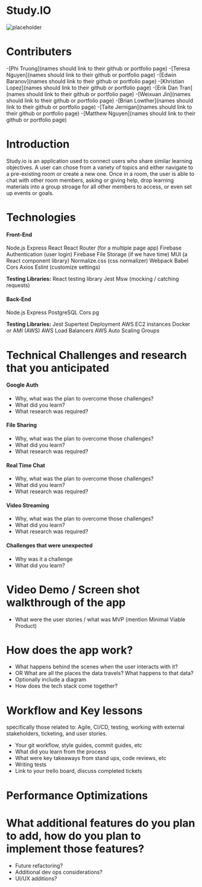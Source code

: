 # Study.IO
![placeholder](https://encrypted-tbn0.gstatic.com/images?q=tbn:ANd9GcTbxuprf521ecjvxLfq-2o92kPAj_5vgtR-Bw&usqp=CAU)
# Contributers

-[Phi Truong](names should link to their github or portfolio page)
-[Teresa Nguyen](names should link to their github or portfolio page)
-[Edwin Baranov](names should link to their github or portfolio page)
-[Khristian Lopez](names should link to their github or portfolio page)
-[Erik Dan Tran](names should link to their github or portfolio page)
-[Weixuan Jin](names should link to their github or portfolio page)
-[Brian Lowther](names should link to their github or portfolio page)
-[Taite Jernigan](names should link to their github or portfolio page)
-[Matthew Nguyen](names should link to their github or portfolio page)

# Introduction

Study.io is an application used to connect users who share similar learning objectives. A user can chose from a variety of topics and either navigate to a pre-existing room or create a new one. Once in a room, the user is able to chat with other room members, asking or giving help, drop learning materials into a group stroage for all other members to access, or even set up events or goals.

# Technologies

#### Front-End
Node.js
Express
React
React Router (for a multiple page app)
Firebase Authentication (user login)
Firebase File Storage (if we have time)
MUI (a React component library)
Normalize.css (css normalizer)
Webpack
Babel
Cors
Axios
Eslint (customize settings)

**Testing Libraries:**
React testing library
Jest
Msw (mocking / catching requests)

#### Back-End
Node.js
Express
PostgreSQL
Cors
pg

**Testing Libraries:**
Jest
Supertest
Deployment
AWS EC2 instances
Docker or AMI (AWS)
AWS Load Balancers
AWS Auto Scaling Groups

# Technical Challenges and research that you anticipated

#### Google Auth
* Why, what was the plan to overcome those challenges?
* What did you learn?
* What research was required?
#### File Sharing
* Why, what was the plan to overcome those challenges?
* What did you learn?
* What research was required?
#### Real Time Chat
* Why, what was the plan to overcome those challenges?
* What did you learn?
* What research was required?
#### Video Streaming
* Why, what was the plan to overcome those challenges?
* What did you learn?
* What research was required?

#### Challenges that were unexpected
* Why was it a challenge
* What did you learn?

# Video Demo / Screen shot walkthrough of the app
* What were the user stories /  what was MVP (mention Minimal Viable Product)

# How does the app work?
* What happens behind the scenes when the user interacts with it?
* OR What are all the places the data travels?  What happens to that data?
* Optionally include a diagram
* How does the tech stack come together?

# Workflow and Key lessons
 specifically those related to: Agile, CI/CD, testing, working with external stakeholders, ticketing, and user stories.
* Your git workflow, style guides, commit guides, etc
* What did you learn from the process
* What were key takeaways from stand ups, code reviews, etc
* Writing tests
* Link to your trello board, discuss completed tickets

# Performance Optimizations

# What additional features do you plan to add, how do you plan to implement those features?
* Future refactoring?
* Additional dev ops considerations?
* UI/UX additions?
